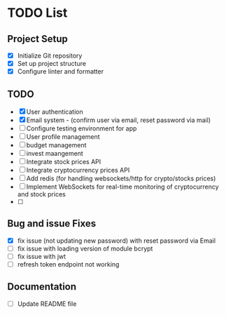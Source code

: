 # TODO List

## Project Setup

- [x] Initialize Git repository
- [x] Set up project structure
- [x] Configure linter and formatter

## TODO

- [x] User authentication
- [x] Email system - (confirm user via email, reset password via mail)
- [ ] Configure testing environment for app
- [ ] User profile management
- [ ] budget management
- [ ] invest maangement
- [ ] Integrate stock prices API
- [ ] Integrate cryptocurrency prices API
- [ ] Add redis (for handling websockets/http for crypto/stocks prices)
- [ ] Implement WebSockets for real-time monitoring of cryptocurrency and stock prices
- [ ]

## Bug and issue Fixes

- [x] fix issue (not updating new password) with reset password via Email
- [ ] fix issue with loading version of module bcrypt
- [ ] fix issue with jwt
- [ ] refresh token endpoint not working

## Documentation

- [ ] Update README file
